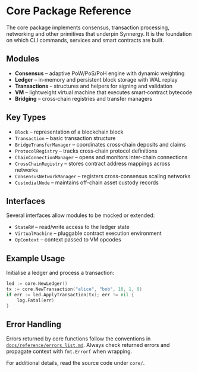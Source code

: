 # Core Package Reference

The core package implements consensus, transaction processing, networking and other primitives that underpin Synnergy. It is the foundation on which CLI commands, services and smart contracts are built.

## Modules

- **Consensus** – adaptive PoW/PoS/PoH engine with dynamic weighting
- **Ledger** – in‑memory and persistent block storage with WAL replay
- **Transactions** – structures and helpers for signing and validation
- **VM** – lightweight virtual machine that executes smart‑contract bytecode
- **Bridging** – cross‑chain registries and transfer managers

## Key Types

- `Block` – representation of a blockchain block
- `Transaction` – basic transaction structure
- `BridgeTransferManager` – coordinates cross‑chain deposits and claims
- `ProtocolRegistry` – tracks cross‑chain protocol definitions
- `ChainConnectionManager` – opens and monitors inter-chain connections
- `CrossChainRegistry` – stores contract address mappings across networks
- `ConsensusNetworkManager` – registers cross-consensus scaling networks
- `CustodialNode` – maintains off-chain asset custody records

## Interfaces

Several interfaces allow modules to be mocked or extended:

- `StateRW` – read/write access to the ledger state
- `VirtualMachine` – pluggable contract execution environment
- `OpContext` – context passed to VM opcodes

## Example Usage

Initialise a ledger and process a transaction:

```go
led := core.NewLedger()
tx := core.NewTransaction("alice", "bob", 10, 1, 0)
if err := led.ApplyTransaction(tx); err != nil {
    log.Fatal(err)
}
```

## Error Handling

Errors returned by core functions follow the conventions in [`docs/reference/errors_list.md`](../reference/errors_list.md). Always check returned errors and propagate context with `fmt.Errorf` when wrapping.

For additional details, read the source code under `core/`.

